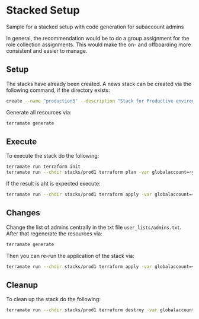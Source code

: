 # Stacked Setup

Sample for a stacked setup with code generation for subaccount admins

In general, the recommendation would be to do a group assignment for the role collection assignments. This would make the on- and offboarding more consistent and easier to manage.

## Setup

The stacks have already been created. A news stack can be created via the following command, if the directory exists:

```bash
create --name "production3" --description "Stack for Productive environment 3" --tags "prd" stacks/prod3
```

Generate all resources via:

```bash	
terramate generate
```


## Execute

To execute the stack do the following:

```bash
terramate run terraform init
terramate run --chdir stacks/prod1 terraform plan -var globalaccount=<your global account> -var unit_short_name=sales
``` 

If the result is aht is expected execute:

```bash
terramate run --chdir stacks/prod1 terraform apply -var globalaccount=<your global account> -var unit_short_name=sales
``` 

## Changes

Change the list of admins centrally in the txt file `user_lists/admins.txt`. After that regenerate the resources via:

```bash
terramate generate
``` 

Then you can re-run the application of the stack via:

```bash
terramate run --chdir stacks/prod1 terraform apply -var globalaccount=<your global account> -var unit_short_name=sales
```

## Cleanup

To clean up the stack do the following:

```bash
terramate run --chdir stacks/prod1 terraform destroy -var globalaccount=<your global account> -var unit_short_name=sales
```